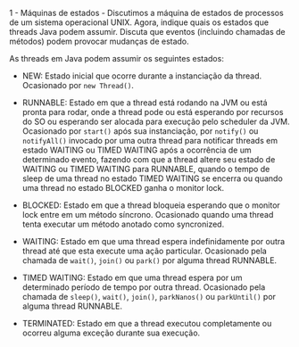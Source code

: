 1 - Máquinas de estados - Discutimos a máquina de estados de processos de um sistema operacional UNIX. Agora, indique quais os estados que threads Java podem assumir. Discuta que eventos (incluindo chamadas de métodos) podem provocar mudanças de estado.

As threads em Java podem assumir os seguintes estados:

- NEW: Estado inicial que ocorre durante a instanciação da thread. Ocasionado por `new Thread()`.

- RUNNABLE: Estado em que a thread está rodando na JVM ou está pronta para rodar, onde a thread pode ou está esperando por recursos do SO ou esperando ser alocada para execução pelo scheduler da JVM. Ocasionado por `start()` após sua instanciação, por `notify()` ou `notifyAll()` invocado por uma outra thread para notificar threads em estado WAITING ou TIMED WAITING após a ocorrência de um determinado evento, fazendo com que a thread altere seu estado de WAITING ou TIMED WAITING para RUNNABLE, quando o tempo de sleep de uma thread no estado TIMED WAITING se encerra ou quando uma thread no estado BLOCKED ganha o monitor lock.

- BLOCKED: Estado em que a thread bloqueia esperando que o monitor lock entre em um método síncrono. Ocasionado quando uma thread tenta executar um método anotado como syncronized.

- WAITING: Estado em que uma thread espera indefinidamente por outra thread até que esta execute uma ação particular. Ocasionado pela chamada de `wait()`, `join()` ou `park()` por alguma thread RUNNABLE.

- TIMED WAITING: Estado em que uma thread espera por um determinado período de tempo por outra thread. Ocasionado pela chamada de `sleep()`, `wait()`, `join()`, `parkNanos()` ou `parkUntil()` por alguma thread RUNNABLE.

- TERMINATED: Estado em que a thread executou completamente ou ocorreu alguma exceção durante sua execução.
